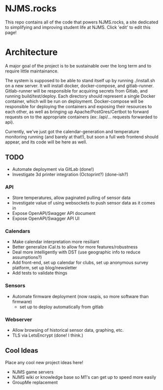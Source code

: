 # NJMS.rocks

This repo contains all of the code that powers NJMS.rocks, a site dedicated to simplifying and improving student life at NJMS. Click 'edit' to edit this page!

# Architecture
A major goal of the project is to be sustainable over the long term and to require little maintainance. 

The system is supposed to be able to stand itself up by running ./install.sh on a new server. It will install docker, docker-compose, and gitlab-runner. Gitlab-runner will be responsible for acquiring secrets from Gitlab, and running build/test/deploy. Each directory should represent a single Docker container, which will be run on deployment. Docker-compose will be responsible for deploying the containers and exposing their resources to each other, as well as bringing up Apache/PostGres/Certbot to forward requests on to the appropriate containers (ex: /api/... requests forwarded to api).

Currently, we've just got the calendar-generation and temperature monitoring running (and barely at that!), but soon a full web frontend should appear, and its code will be here as well.

## TODO
 - Automate deployment via GitLab (done!)
 - Investigate 3d printer integration (Octoprint?) (done-ish?)

### API
 - Store temperatures, allow paginated pulling of sensor data
 - Investigate value of using websockets to push sensor data as it comes in
 - Expose OpenAPI/Swagger API document
 - Expose OpenAPI/Swagger API UI

### Calendars
 - Make calendar interpretation more resiliant
 - Better generalize iCal.ts to allow for more features/robustness
 - Deal more intelligently with DST (use geographic info to reduce assumptions?)
 - Add front-end, set up calendar for clubs, set up anonymous survey platform, set up blog/newsletter
 - Add tests to validate things

### Sensors
 - Automate firmware deployment (now raspis, so more software than firmware)
    - set up to deploy automatically from gitlab

### Webserver
 - Allow browsing of historical sensor data, graphing, etc.
 - TLS via LetsEncrypt (done! I think.)

## Cool Ideas

Place any cool new project ideas here!
 - NJMS game servers
 - NJMS wiki or knowledge base so M1's can get up to speed more easily
 - GroupMe replacement
